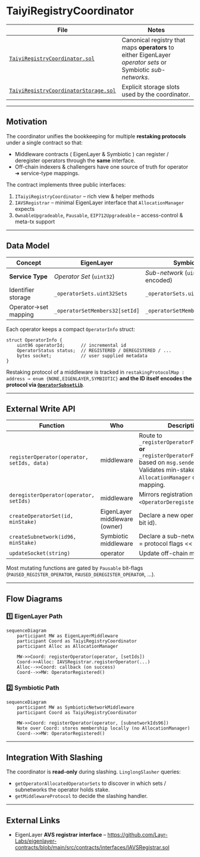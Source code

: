 # TaiyiRegistryCoordinator

| File | Notes |
| ---- | ----- |
| [`TaiyiRegistryCoordinator.sol`](../src/operator-registries/TaiyiRegistryCoordinator.sol) | Canonical registry that maps **operators** to either EigenLayer _operator sets_ or Symbiotic _sub-networks_. |
| [`TaiyiRegistryCoordinatorStorage.sol`](../src/storage/TaiyiRegistryCoordinatorStorage.sol) | Explicit storage slots used by the coordinator. |

---

## Motivation
The coordinator unifies the bookkeeping for multiple **restaking protocols** under a single contract so that:

* Middleware contracts ( EigenLayer & Symbiotic ) can register / deregister operators through the **same** interface.
* Off-chain indexers & challengers have one source of truth for operator ➜ service-type mappings.

The contract implements three public interfaces:

1. `ITaiyiRegistryCoordinator` – rich view & helper methods
2. `IAVSRegistrar` – minimal EigenLayer interface that `AllocationManager` expects
3. `OwnableUpgradeable`, `Pausable`, `EIP712Upgradeable` – access-control & meta-tx support

---

## Data Model

| Concept | EigenLayer | Symbiotic |
| ------- | ---------- | --------- |
| **Service Type** | *Operator Set* (`uint32`) | *Sub-network* (`uint96` encoded) |
| Identifier storage | `_operatorSets.uint32Sets` | `_operatorSets.uint96Sets` |
| Operator→set mapping | `_operatorSetMembers32[setId]` | `_operatorSetMembers96[setId]` |

Each operator keeps a compact `OperatorInfo` struct:

```solidity
struct OperatorInfo {
    uint96 operatorId;      // incremental id
    OperatorStatus status;  // REGISTERED / DEREGISTERED / ...
    bytes socket;           // user supplied metadata
}
```

Restaking protocol of a middleware is tracked in `restakingProtocolMap : address → enum {NONE,EIGENLAYER,SYMBIOTIC}` **and the ID itself encodes the protocol via [`OperatorSubsetLib`](OperatorSubsetLib.md)**.

---

## External Write API

| Function | Who | Description |
| -------- | --- | ----------- |
| `registerOperator(operator, setIds, data)` | middleware | Route to `_registerOperatorForEigenlayer` **or** `_registerOperatorForSymbiotic` based on `msg.sender` protocol. Validates min-stake via `AllocationManager` or local mapping. |
| `deregisterOperator(operator, setIds)` | middleware | Mirrors registration path; emits `<OperatorDeregistered>` events. |
| `createOperatorSet(id, minStake)` | EigenLayer middleware (owner) | Declare a new operator set (32-bit id). |
| `createSubnetwork(id96, minStake)` | Symbiotic middleware | Declare a sub-network (`uint96` = protocol flags << 32 | baseId). |
| `updateSocket(string)` | operator | Update off-chain metadata. |

Most mutating functions are gated by `Pausable` bit-flags (`PAUSED_REGISTER_OPERATOR`, `PAUSED_DEREGISTER_OPERATOR`, …).

---

## Flow Diagrams

### 1️⃣ EigenLayer Path

```mermaid
sequenceDiagram
    participant MW as EigenLayerMiddleware
    participant Coord as TaiyiRegistryCoordinator
    participant Alloc as AllocationManager

    MW->>Coord: registerOperator(operator, [setIds])
    Coord->>Alloc: IAVSRegistrar.registerOperator(...)
    Alloc-->>Coord: callback (on success)
    Coord-->>MW: OperatorRegistered()
```

### 2️⃣ Symbiotic Path

```mermaid
sequenceDiagram
    participant MW as SymbioticNetworkMiddleware
    participant Coord as TaiyiRegistryCoordinator

    MW->>Coord: registerOperator(operator, [subnetworkIds96])
    Note over Coord: stores membership locally (no AllocationManager)
    Coord-->>MW: OperatorRegistered()
```

---

## Integration With Slashing
The coordinator is **read-only** during slashing. `LinglongSlasher` queries:

* `getOperatorAllocatedOperatorSets` to discover in which sets / subnetworks the operator holds stake.
* `getMiddlewareProtocol` to decide the slashing handler.

---


## External Links
* EigenLayer **AVS registrar interface** – <https://github.com/Layr-Labs/eigenlayer-contracts/blob/main/src/contracts/interfaces/IAVSRegistrar.sol> 
